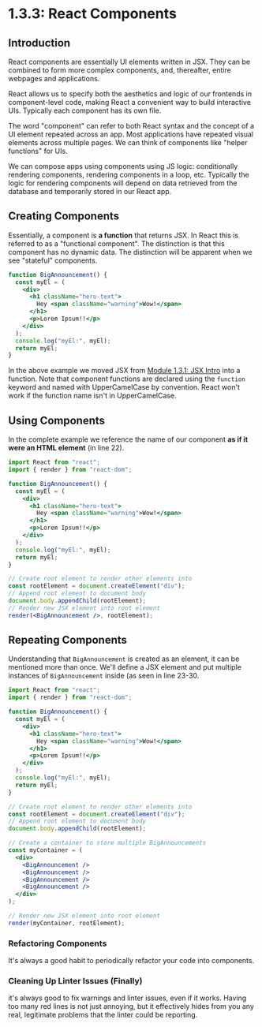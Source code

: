# 1.3.3: React Components

## Introduction

React components are essentially UI elements written in JSX. They can be combined to form more complex components, and, thereafter, entire webpages and applications.&#x20;

React allows us to specify both the aesthetics and logic of our frontends in component-level code, making React a convenient way to build interactive UIs. Typically each component has its own file.

The word "component" can refer to both React syntax and the concept of a UI element repeated across an app. Most applications have repeated visual elements across multiple pages. We can think of components like "helper functions" for UIs.

We can compose apps using components using JS logic: conditionally rendering components, rendering components in a loop, etc. Typically the logic for rendering components will depend on data retrieved from the database and temporarily stored in our React app.

## Creating Components

Essentially, a component is **a function** that returns JSX. In React this is referred to as a "functional component". The distinction is that this component has no dynamic data. The distinction will be apparent when we see "stateful" components.

```jsx
function BigAnnouncement() {
  const myEl = (
    <div>
      <h1 className="hero-text">
        Hey <span className="warning">Wow!</span>
      </h1>
      <p>Lorem Ipsum!!</p>
    </div>
  );
  console.log("myEl:", myEl);
  return myEl;
}
```

In the above example we moved JSX from [Module 1.3.1: JSX Intro](../1.3.1-jsx#jsx-with-multiple-elements) into a function. Note that component functions are declared using the `function` keyword and named with UpperCamelCase by convention. React won't work if the function name isn't in UpperCamelCase.

## Using Components

In the complete example we reference the name of our component **as if it were an HTML element** (in line 22).

```jsx
import React from "react";
import { render } from "react-dom";

function BigAnnouncement() {
  const myEl = (
    <div>
      <h1 className="hero-text">
        Hey <span className="warning">Wow!</span>
      </h1>
      <p>Lorem Ipsum!!</p>
    </div>
  );
  console.log("myEl:", myEl);
  return myEl;
}

// Create root element to render other elements into
const rootElement = document.createElement("div");
// Append root element to document body
document.body.appendChild(rootElement);
// Render new JSX element into root element
render(<BigAnnouncement />, rootElement);
```

## Repeating Components

Understanding that `BigAnnouncement` is created as an element, it can be mentioned more than once. We'll define a JSX element and put multiple instances of `BigAnnouncement` inside (as seen in line 23-30.

```jsx
import React from "react";
import { render } from "react-dom";

function BigAnnouncement() {
  const myEl = (
    <div>
      <h1 className="hero-text">
        Hey <span className="warning">Wow!</span>
      </h1>
      <p>Lorem Ipsum!!</p>
    </div>
  );
  console.log("myEl:", myEl);
  return myEl;
}

// Create root element to render other elements into
const rootElement = document.createElement("div");
// Append root element to document body
document.body.appendChild(rootElement);

// Create a container to store multiple BigAnnouncements
const myContainer = (
  <div>
    <BigAnnouncement />
    <BigAnnouncement />
    <BigAnnouncement />
    <BigAnnouncement />
  </div>
);

// Render new JSX element into root element
render(myContainer, rootElement);
```

### Refactoring Components

It's always a good habit to periodically refactor your code into components.

### Cleaning Up Linter Issues (Finally)

it's always good to fix warnings and linter issues, even if it works. Having too many red lines is not just annoying, but it effectively hides from you any real, legitimate problems that the linter could be reporting.
